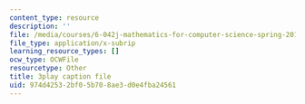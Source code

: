 ```yaml
---
content_type: resource
description: ''
file: /media/courses/6-042j-mathematics-for-computer-science-spring-2015/974d42532bf05b708ae3d0e4fba24561_VWIDwHCGJDQ.srt
file_type: application/x-subrip
learning_resource_types: []
ocw_type: OCWFile
resourcetype: Other
title: 3play caption file
uid: 974d4253-2bf0-5b70-8ae3-d0e4fba24561
---
```

